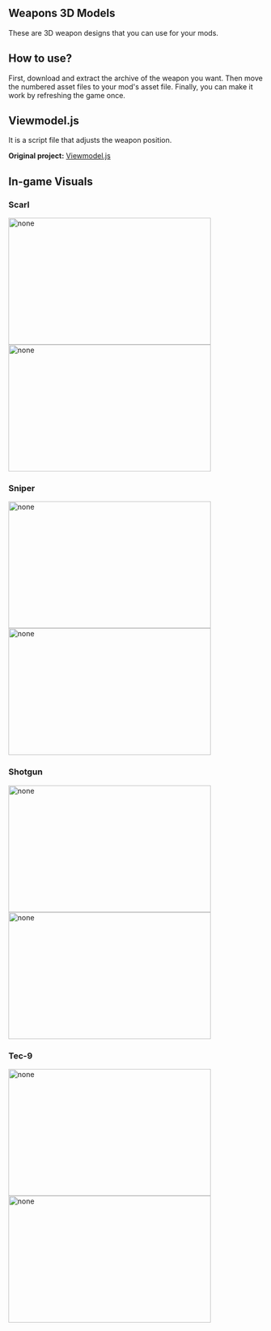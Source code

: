 ## Weapons 3D Models
These are 3D weapon designs that you can use for your mods.
## How to use?
First, download and extract the archive of the weapon you want. Then move the numbered asset files to your mod's asset file. Finally, you can make it work by refreshing the game once.

## Viewmodel.js
It is a script file that adjusts the weapon position. 

**Original project:** [Viewmodel.js](https://github.com/sheeshKAAN/Viewmodel.js)

## In-game Visuals
### Scarl
<img src="https://iili.io/JTa5j3v.png" alt="none" width="400" height="250"> 
<img src="https://iili.io/JTaY7eV.png" alt="none" width="400" height="250">

### Sniper
<img src="https://cdn.discordapp.com/attachments/1169733790420181012/1173603054591934484/Ekran_goruntusu_2023-11-13_152759.png?ex=65803d84&is=656dc884&hm=89023cc774dbdc7e3e3ccd3e2254805118aa9bd7675a7dc72f0a5234da5aee37&" alt="none" width="400" height="250"> 
<img src="https://cdn.discordapp.com/attachments/1169733790420181012/1173603054935875735/Ekran_goruntusu_2023-11-13_152743.png?ex=65803d84&is=656dc884&hm=91035579551ad4054891635e61a51956f265e5f9f3eab216fad9c92ae79c3e79&" alt="none" width="400" height="250">

### Shotgun
<img src="https://cdn.discordapp.com/attachments/1169733790420181012/1173603055409827870/Ekran_goruntusu_2023-11-13_152728.png?ex=65803d84&is=656dc884&hm=4ecf4f8498224f05491d982887e6e1dd590b8000961c58d5055d86ddd9d7d41d&" alt="none" width="400" height="250"> 
<img src="https://cdn.discordapp.com/attachments/1169733790420181012/1173603055858622524/Ekran_goruntusu_2023-11-13_152713.png?ex=65803d85&is=656dc885&hm=6f75f9e0ec67f62e54aae51d9394e99be2e3e50105b87b27cf14a8b801f4b640&" alt="none" width="400" height="250">

### Tec-9
<img src="https://cdn.discordapp.com/attachments/1169733790420181012/1183367433373876304/Ekran_goruntusu_2023-12-10_141834.png?ex=658813ce&is=65759ece&hm=b1b3c7a2b1d2d0d69d73a4ee40d8cb9cf32439dd448363779e56b4cdfd06aaf1&" alt="none" width="400" height="250"> 
<img src="https://cdn.discordapp.com/attachments/1169733790420181012/1183367433810104330/Ekran_goruntusu_2023-12-10_141847.png?ex=658813ce&is=65759ece&hm=6a22f99bb10ae175b99c4c8ca84de54283d6af364c557afe9c140e01c640c809&" alt="none" width="400" height="250">
